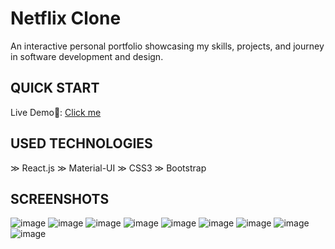 # Netflix Clone
An interactive personal portfolio showcasing my skills, projects, and journey in software development and design.

## QUICK START
 Live Demo🔗: [Click me](https://dagmfre-seid.vercel.app)

## USED TECHNOLOGIES
≫ React.js ≫ Material-UI ≫ CSS3 ≫ Bootstrap 

## SCREENSHOTS
![image](https://github.com/dagmfre/Personal-Portfolio/assets/96683816/e6b7f7f7-cb79-4d58-8f08-f8efb01fe192)
![image](https://github.com/dagmfre/Personal-Portfolio/assets/96683816/c1117a2e-2f60-4cbb-a389-4db7f2a1731d)
![image](https://github.com/dagmfre/Personal-Portfolio/assets/96683816/6c6c6e5e-8a5d-47de-8cb0-a87372c614cd)
![image](https://github.com/dagmfre/Personal-Portfolio/assets/96683816/b828ab5d-5d7e-4fa8-a68c-0e34f365d318)
![image](https://github.com/dagmfre/Personal-Portfolio/assets/96683816/c75922dd-2a23-46d3-b1af-6a3b574ce94b)
![image](https://github.com/dagmfre/Personal-Portfolio/assets/96683816/15748244-98b9-4d28-880e-fb55e41e4cde)
![image](https://github.com/dagmfre/Personal-Portfolio/assets/96683816/837708f0-5a7d-41b1-ad6f-3c2a7bc09e29)
![image](https://github.com/dagmfre/Personal-Portfolio/assets/96683816/cfb171cf-d88f-46a3-9360-e246342e7349)
![image](https://github.com/dagmfre/Personal-Portfolio/assets/96683816/a941536c-910d-4c22-a813-4de8e58d4f40)
